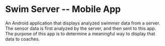 # Swim Server -- Mobile App
An Android application that displays analyzed swimmer data from a server. The sensor data is first analyzed by the server, and then sent to this app. The purpose of this app is to determine a meaningful way to display that data to coaches.
